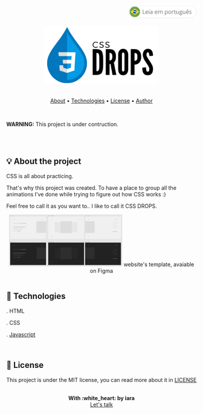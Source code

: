 <div align="right" >
   <a href="./README.pt.md">
    <img src="./.github/lg-button-pt.png" alt="pt-br" width="180px" ></img>
  </a>
</div>
<br/>

<div align="center">
  <img src="./.github/cssdrops.png" alt="CSS Drops" width="300">
</div>

<br/>
<p align="center">
 <a href="#about">About</a>  • 
 <a href="#technologies">Technologies</a>  •  
 <a href="#license">License</a>  •  
 <a href="#author">Author</a>
</p>

<br/>
<p>
  <strong>WARNING:</strong> This project is under contruction.
</p>
<br/>

<br/>
<a name="about"/>

## :bulb: About the project

CSS is all about practicing.

That's why this project was created. To have a place to group all the animations I’ve done while trying to figure out how CSS works :)

Feel free to call it as you want to.. I like to call it CSS DROPS.

<div align="center">
  <img src="./.github/cssdropsproject.png" alt="Template do projeto" width="300">
  <span>website's template, avaiable on Figma</span>
</div>

<br/>
<a name="technologies"/>

## :rocket: Technologies
      
  . HTML <br/>

  . CSS <br/>

  . [Javascript](https://www.javascript.com/) <br/>

<br/>
<a name="license"/>

## :notebook_with_decorative_cover: License

This project is under the MIT license, you can read more about it in [LICENSE](./LICENSE)

<br/>
<a name="author"/>

<div align='center'>
  <strong>With :white_heart: by iara</strong>
  <br/>
  <a href="https://www.linkedin.com/in/iara/">Let's talk</a>
</div>
